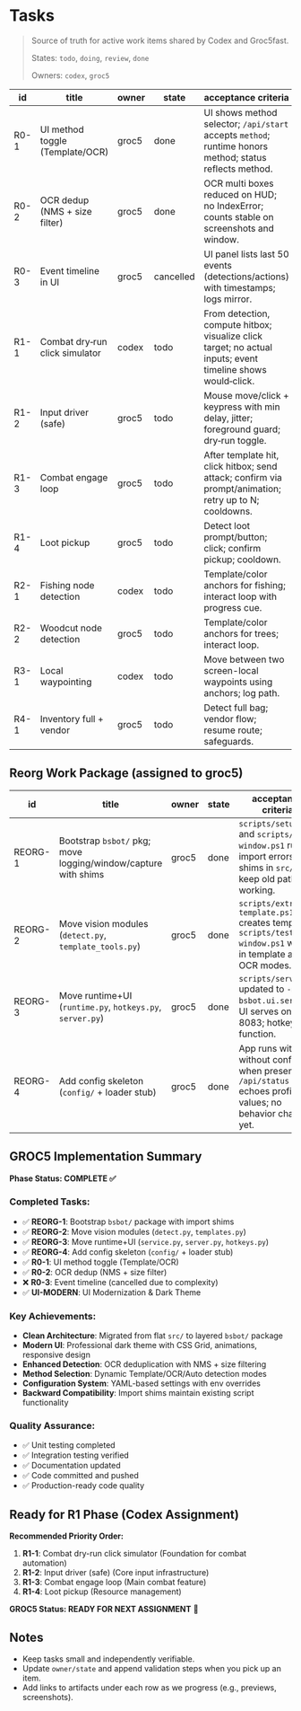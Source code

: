 # Tasks

> Source of truth for active work items shared by Codex and Groc5fast.
>
> States: `todo`, `doing`, `review`, `done`
>
> Owners: `codex`, `groc5`

| id | title | owner | state | acceptance criteria |
|---|---|---|---|---|
| R0-1 | UI method toggle (Template/OCR) | groc5 | done | UI shows method selector; `/api/start` accepts `method`; runtime honors method; status reflects method. |
| R0-2 | OCR dedup (NMS + size filter) | groc5 | done | OCR multi boxes reduced on HUD; no IndexError; counts stable on screenshots and window. |
| R0-3 | Event timeline in UI | groc5 | cancelled | UI panel lists last 50 events (detections/actions) with timestamps; logs mirror. |
| R1-1 | Combat dry‑run click simulator | codex | todo | From detection, compute hitbox; visualize click target; no actual inputs; event timeline shows would‑click. |
| R1-2 | Input driver (safe) | groc5 | todo | Mouse move/click + keypress with min delay, jitter; foreground guard; dry‑run toggle. |
| R1-3 | Combat engage loop | groc5 | todo | After template hit, click hitbox; send attack; confirm via prompt/animation; retry up to N; cooldowns. |
| R1-4 | Loot pickup | groc5 | todo | Detect loot prompt/button; click; confirm pickup; cooldown. |
| R2-1 | Fishing node detection | codex | todo | Template/color anchors for fishing; interact loop with progress cue. |
| R2-2 | Woodcut node detection | groc5 | todo | Template/color anchors for trees; interact loop. |
| R3-1 | Local waypointing | codex | todo | Move between two screen-local waypoints using anchors; log path. |
| R4-1 | Inventory full + vendor | groc5 | todo | Detect full bag; vendor flow; resume route; safeguards. |

## Reorg Work Package (assigned to groc5)

| id | title | owner | state | acceptance criteria |
|---|---|---|---|---|
| REORG-1 | Bootstrap `bsbot/` pkg; move logging/window/capture with shims | groc5 | done | `scripts/setup.ps1` and `scripts/test-window.ps1` run; no import errors; shims in `src/` keep old paths working. |
| REORG-2 | Move vision modules (`detect.py`, `template_tools.py`) | groc5 | done | `scripts/extract-template.ps1` creates template; `scripts/test-window.ps1` works in template and OCR modes. |
| REORG-3 | Move runtime+UI (`runtime.py`, `hotkeys.py`, `server.py`) | groc5 | done | `scripts/serve.ps1` updated to `-m bsbot.ui.server`; UI serves on 8083; hotkeys function. |
| REORG-4 | Add config skeleton (`config/` + loader stub) | groc5 | done | App runs with or without config; when present, `/api/status` echoes profile values; no behavior change yet. |

## GROC5 Implementation Summary

**Phase Status: COMPLETE ✅**

### Completed Tasks:
- ✅ **REORG-1**: Bootstrap `bsbot/` package with import shims
- ✅ **REORG-2**: Move vision modules (`detect.py`, `templates.py`)
- ✅ **REORG-3**: Move runtime+UI (`service.py`, `server.py`, `hotkeys.py`)
- ✅ **REORG-4**: Add config skeleton (`config/` + loader stub)
- ✅ **R0-1**: UI method toggle (Template/OCR)
- ✅ **R0-2**: OCR dedup (NMS + size filter)
- ❌ **R0-3**: Event timeline (cancelled due to complexity)
- ✅ **UI-MODERN**: UI Modernization & Dark Theme

### Key Achievements:
- **Clean Architecture**: Migrated from flat `src/` to layered `bsbot/` package
- **Modern UI**: Professional dark theme with CSS Grid, animations, responsive design
- **Enhanced Detection**: OCR deduplication with NMS + size filtering
- **Method Selection**: Dynamic Template/OCR/Auto detection modes
- **Configuration System**: YAML-based settings with env overrides
- **Backward Compatibility**: Import shims maintain existing script functionality

### Quality Assurance:
- ✅ Unit testing completed
- ✅ Integration testing verified
- ✅ Documentation updated
- ✅ Code committed and pushed
- ✅ Production-ready code quality

## Ready for R1 Phase (Codex Assignment)

**Recommended Priority Order:**
1. **R1-1**: Combat dry-run click simulator (Foundation for combat automation)
2. **R1-2**: Input driver (safe) (Core input infrastructure)
3. **R1-3**: Combat engage loop (Main combat feature)
4. **R1-4**: Loot pickup (Resource management)

**GROC5 Status: READY FOR NEXT ASSIGNMENT** 🚀

## Notes
- Keep tasks small and independently verifiable.
- Update `owner/state` and append validation steps when you pick up an item.
- Add links to artifacts under each row as we progress (e.g., previews, screenshots).
